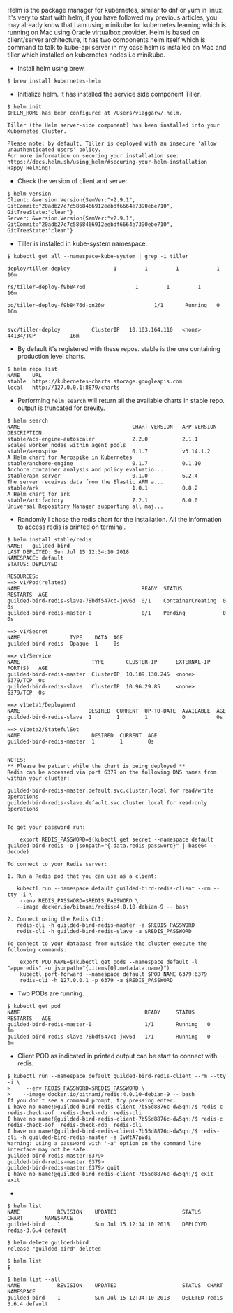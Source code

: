 Helm is the package manager for kubernetes, similar to dnf or yum in linux. It's very to start with helm, if you have followed my previous articles, you may already know that I am using minikube for kubernetes learning which is running on Mac using Oracle virtualbox provider. Helm is based on client/server architecture, it has two components helm itself which is command to talk to kube-api server in my case helm is installed on Mac and tiller which installed on kubernetes nodes i.e minikube. 

- Install helm using brew.

~~~
$ brew install kubernetes-helm
~~~

- Initialize helm. It has installed the service side component Tiller. 

~~~
$ helm init
$HELM_HOME has been configured at /Users/viaggarw/.helm.

Tiller (the Helm server-side component) has been installed into your Kubernetes Cluster.

Please note: by default, Tiller is deployed with an insecure 'allow unauthenticated users' policy.
For more information on securing your installation see: https://docs.helm.sh/using_helm/#securing-your-helm-installation
Happy Helming!
~~~

- Check the version of client and server.

~~~
$ helm version
Client: &version.Version{SemVer:"v2.9.1", GitCommit:"20adb27c7c5868466912eebdf6664e7390ebe710", GitTreeState:"clean"}
Server: &version.Version{SemVer:"v2.9.1", GitCommit:"20adb27c7c5868466912eebdf6664e7390ebe710", GitTreeState:"clean"}
~~~

- Tiller is installed in kube-system namespace. 

~~~
$ kubectl get all --namespace=kube-system | grep -i tiller

deploy/tiller-deploy              1         1         1            1           16m

rs/tiller-deploy-f9b8476d                1         1         1         16m

po/tiller-deploy-f9b8476d-qn26w                1/1       Running   0          16m


svc/tiller-deploy          ClusterIP   10.103.164.110   <none>        44134/TCP           16m
~~~

- By default it's registered with these repos. stable is the one containing production level charts. 

~~~
$ helm repo list
NAME  	URL
stable	https://kubernetes-charts.storage.googleapis.com
local 	http://127.0.0.1:8879/charts
~~~

- Performing `helm search` will return all the available charts in stable repo. output is truncated for brevity.

~~~
$ helm search
NAME                                 	CHART VERSION	APP VERSION                 	DESCRIPTION
stable/acs-engine-autoscaler         	2.2.0        	2.1.1                       	Scales worker nodes within agent pools
stable/aerospike                     	0.1.7        	v3.14.1.2                   	A Helm chart for Aerospike in Kubernetes
stable/anchore-engine                	0.1.7        	0.1.10                      	Anchore container analysis and policy evaluatio...
stable/apm-server                    	0.1.0        	6.2.4                       	The server receives data from the Elastic APM a...
stable/ark                           	1.0.1        	0.8.2                       	A Helm chart for ark
stable/artifactory                   	7.2.1        	6.0.0                       	Universal Repository Manager supporting all maj...
~~~

- Randomly I chose the redis chart for the installation. All the information to access redis is printed on terminal. 

~~~
$ helm install stable/redis
NAME:   guilded-bird
LAST DEPLOYED: Sun Jul 15 12:34:10 2018
NAMESPACE: default
STATUS: DEPLOYED

RESOURCES:
==> v1/Pod(related)
NAME                                       READY  STATUS             RESTARTS  AGE
guilded-bird-redis-slave-78bdf547cb-jxv6d  0/1    ContainerCreating  0         0s
guilded-bird-redis-master-0                0/1    Pending            0         0s

==> v1/Secret
NAME                TYPE    DATA  AGE
guilded-bird-redis  Opaque  1     0s

==> v1/Service
NAME                       TYPE       CLUSTER-IP      EXTERNAL-IP  PORT(S)   AGE
guilded-bird-redis-master  ClusterIP  10.109.130.245  <none>       6379/TCP  0s
guilded-bird-redis-slave   ClusterIP  10.96.29.85     <none>       6379/TCP  0s

==> v1beta1/Deployment
NAME                      DESIRED  CURRENT  UP-TO-DATE  AVAILABLE  AGE
guilded-bird-redis-slave  1        1        1           0          0s

==> v1beta2/StatefulSet
NAME                       DESIRED  CURRENT  AGE
guilded-bird-redis-master  1        1        0s


NOTES:
** Please be patient while the chart is being deployed **
Redis can be accessed via port 6379 on the following DNS names from within your cluster:

guilded-bird-redis-master.default.svc.cluster.local for read/write operations
guilded-bird-redis-slave.default.svc.cluster.local for read-only operations


To get your password run:

    export REDIS_PASSWORD=$(kubectl get secret --namespace default guilded-bird-redis -o jsonpath="{.data.redis-password}" | base64 --decode)

To connect to your Redis server:

1. Run a Redis pod that you can use as a client:

   kubectl run --namespace default guilded-bird-redis-client --rm --tty -i \
    --env REDIS_PASSWORD=$REDIS_PASSWORD \
   --image docker.io/bitnami/redis:4.0.10-debian-9 -- bash

2. Connect using the Redis CLI:
   redis-cli -h guilded-bird-redis-master -a $REDIS_PASSWORD
   redis-cli -h guilded-bird-redis-slave -a $REDIS_PASSWORD

To connect to your database from outside the cluster execute the following commands:

    export POD_NAME=$(kubectl get pods --namespace default -l "app=redis" -o jsonpath="{.items[0].metadata.name}")
    kubectl port-forward --namespace default $POD_NAME 6379:6379
    redis-cli -h 127.0.0.1 -p 6379 -a $REDIS_PASSWORD
~~~

- Two PODs are running.

~~~
$ kubectl get pod
NAME                                        READY     STATUS    RESTARTS   AGE
guilded-bird-redis-master-0                 1/1       Running   0          1m
guilded-bird-redis-slave-78bdf547cb-jxv6d   1/1       Running   0          1m
~~~

- Client POD as indicated in printed output can be start to connect with redis.

~~~
$ kubectl run --namespace default guilded-bird-redis-client --rm --tty -i \
>     --env REDIS_PASSWORD=$REDIS_PASSWORD \
>    --image docker.io/bitnami/redis:4.0.10-debian-9 -- bash
If you don't see a command prompt, try pressing enter.
I have no name!@guilded-bird-redis-client-7b55d8876c-dw5qn:/$ redis-c
redis-check-aof  redis-check-rdb  redis-cli
I have no name!@guilded-bird-redis-client-7b55d8876c-dw5qn:/$ redis-c
redis-check-aof  redis-check-rdb  redis-cli
I have no name!@guilded-bird-redis-client-7b55d8876c-dw5qn:/$ redis-cli -h guilded-bird-redis-master -a IvWtA7pVdi
Warning: Using a password with '-a' option on the command line interface may not be safe.
guilded-bird-redis-master:6379>
guilded-bird-redis-master:6379>
guilded-bird-redis-master:6379> quit
I have no name!@guilded-bird-redis-client-7b55d8876c-dw5qn:/$ exit
exit
~~~

- 

~~~
$ helm list
NAME        	REVISION	UPDATED                 	STATUS  	CHART      	NAMESPACE
guilded-bird	1       	Sun Jul 15 12:34:10 2018	DEPLOYED	redis-3.6.4	default

$ helm delete guilded-bird
release "guilded-bird" deleted

$ helm list
$

$ helm list --all
NAME        	REVISION	UPDATED                 	STATUS 	CHART      	NAMESPACE
guilded-bird	1       	Sun Jul 15 12:34:10 2018	DELETED	redis-3.6.4	default
~~~

